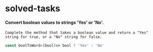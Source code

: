 # solved-tasks
#### Convert boolean values to strings 'Yes' or 'No'.
     
    Complete the method that takes a boolean value and return a "Yes" string for true, or a "No" string for false.


```javascript
const boolToWord=(bool)=> bool ? 'Yes' : 'No'
```
